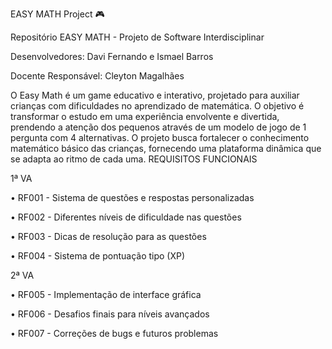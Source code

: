EASY MATH Project 🎮

Repositório EASY MATH - Projeto de Software Interdisciplinar

Desenvolvedores: Davi Fernando e Ismael Barros

Docente Responsável: Cleyton Magalhães

O Easy Math é um game educativo e interativo, projetado para auxiliar crianças com dificuldades no aprendizado de matemática. O objetivo é transformar o estudo em uma experiência envolvente e divertida, prendendo a atenção dos pequenos através de um modelo de jogo de 1 pergunta com 4 alternativas.
O projeto busca fortalecer o conhecimento matemático básico das crianças, fornecendo uma plataforma dinâmica que se adapta ao ritmo de cada uma.
REQUISITOS FUNCIONAIS

1ª VA

• RF001 - Sistema de questões e respostas personalizadas

• RF002 - Diferentes níveis de dificuldade nas questões

• RF003 - Dicas de resolução para as questões

• RF004 - Sistema de pontuação tipo (XP)

2ª VA

• RF005 - Implementação de interface gráfica

• RF006 - Desafios finais para níveis avançados

• RF007 - Correções de bugs e futuros problemas
